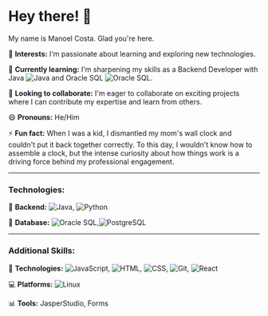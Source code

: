 # Hey there! 👋

My name is Manoel Costa. Glad you're here.

👀 **Interests:** I'm passionate about learning and exploring new technologies.

🌱 **Currently learning:** I'm sharpening my skills as a Backend Developer with Java ![Java](https://img.shields.io/badge/Java-007396?logo=java&logoColor=white) and Oracle SQL ![Oracle SQL](https://img.shields.io/badge/Oracle_SQL-F80000?logo=oracle&logoColor=white).

💞️ **Looking to collaborate:** I'm eager to collaborate on exciting projects where I can contribute my expertise and learn from others.

😄 **Pronouns:** He/Him

⚡ **Fun fact:** When I was a kid, I dismantled my mom's wall clock and couldn't put it back together correctly. To this day, I wouldn't know how to assemble a clock, but the intense curiosity about how things work is a driving force behind my professional engagement.

---

### Technologies:

🚀 **Backend:** ![Java](https://img.shields.io/badge/Java-007396?logo=java&logoColor=white), ![Python](https://img.shields.io/badge/Python-3776AB?logo=python&logoColor=white)

💾 **Database:** ![Oracle SQL](https://img.shields.io/badge/Oracle_SQL-F80000?logo=oracle&logoColor=white),![PostgreSQL](https://img.shields.io/badge/PostgreSQL-336791?logo=postgresql&logoColor=white)

---

### Additional Skills:

🔧 **Technologies:** ![JavaScript](https://img.shields.io/badge/JavaScript-F7DF1E?logo=javascript&logoColor=black), ![HTML](https://img.shields.io/badge/HTML5-E34F26?logo=html5&logoColor=white), ![CSS](https://img.shields.io/badge/CSS3-1572B6?logo=css3&logoColor=white), ![Git](https://img.shields.io/badge/Git-F05032?logo=git&logoColor=white), ![React](https://img.shields.io/badge/React-61DAFB?logo=react&logoColor=white)

💻 **Platforms:** ![Linux](https://img.shields.io/badge/Linux-FCC624?logo=linux&logoColor=black)

📊 **Tools:** JasperStudio, Forms
